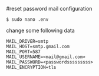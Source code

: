 #reset password mail configuration
```
$ sudo nano .env
```
change some following data
```
MAIL_DRIVER=smtp
MAIL_HOST=smtp.gmail.com
MAIL_PORT=587
MAIL_USERNAME=<mail@gmail.com>
MAIL_PASSWORD=<passwordsssssssss>
MAIL_ENCRYPTION=tls
```